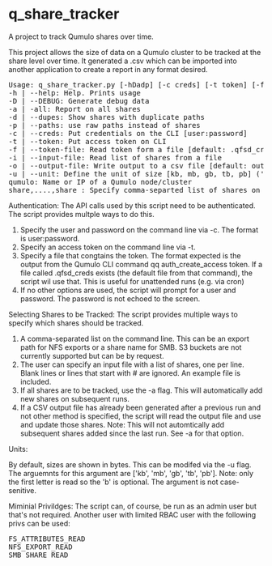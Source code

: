 # q_share_tracker
A project to track Qumulo shares over time.

This project allows the size of data on a Qumulo cluster to be tracked at the share level over time.  It generated a .csv which can be imported into another application to create a report in any format desired.

<PRE>
Usage: q_share_tracker.py [-hDadp] [-c creds] [-t token] [-f token_file] [-i input_file] [-o output_file] [-u unit] qumulo [share,...share]
-h | --help: Help. Prints usage
-D | --DEBUG: Generate debug data
-a | -all: Report on all shares
-d | --dupes: Show shares with duplicate paths
-p | --paths: use raw paths instead of shares
-c | --creds: Put credentials on the CLI [user:password]
-t | --token: Put access token on CLI
-f | --token-file: Read token form a file [default: .qfsd_cred]
-i | --input-file: Read list of shares from a file
-o | --output-file: Write output to a csv file [default: outputs to screen
-u | --unit: Define the unit of size [kb, mb, gb, tb, pb] ('b optional') [default: bytes]
qumulo: Name or IP of a Qumulo node/cluster
share,....,share : Specify comma-separted list of shares on the CLI
</PRE>

Authentication:
The API calls used by this script need to be authenticated.  The script provides multple ways to do this.

1. Specify the user and password on the command line via -c.  The format is user:password.
2. Specify an access token on the command line via -t.
3. Specify a file that congtains the token.  The format expected is the output from the Qumulo CLI command qq auth_create_access token.  If a file called .qfsd_creds exists (the default file from that command), the script wil use that.  This is useful for unattended runs (e.g. via cron)
4. If no other options are used, the script will prompt for a user and password.  The password is not echoed to the screen.

Selecting Shares to be Tracked:
The script provides multiple ways to specify which shares should be tracked.

1. A comma-separated list on the command line.  This can be an export path for NFS exports or a share name for SMB.  S3 buckets are not currently supported but can be by request.
2. The user can specify an input file with a list of shares, one per line.  Blank lines or lines that start with # are ignored.  An example file is included.
3. If all shares are to be tracked, use the -a flag.  This will automatically add new shares on subsequent runs.
4. If a CSV output file has already been generated after a previous run and not other method is specified, the script will read the output file and use and update those shares. Note:  This will not automtically add subsequent shares added since the last run.  See -a for that option.

Units:

By default, sizes are shown in bytes.  This can be modifed via the -u flag.  The arguemnts for this argument are ['kb', 'mb', 'gb', 'tb', 'pb'].  Note: only the first letter is read so the 'b' is optional.  The argument is not case-senitive.

Miminial Privildges:
The script can, of course, be run as an admin user but that's not required.  Another user with limited RBAC user with the following privs can be used:
<PRE>
FS_ATTRIBUTES_READ
NFS_EXPORT_READ
SMB_SHARE_READ
</PRE>
